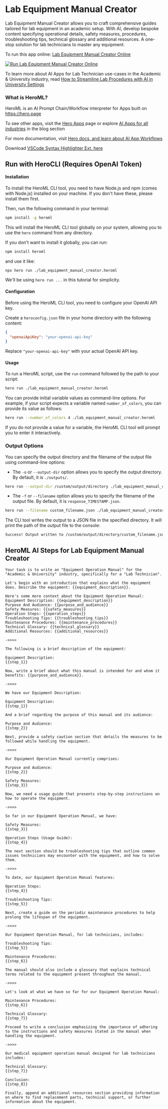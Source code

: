 # Lab Equipment Manual Creator

Lab Equipment Manual Creator allows you to craft comprehensive guides tailored for lab equipment in an academic setup. With AI, develop bespoke content specifying operational details, safety measures, procedures, troubleshooting tips, technical glossary and additional resources. A one-stop solution for lab technicians to master any equipment.

To run this app online: [Lab Equipment Manual Creator Online](https://hero.page/app/lab-equipment-manual-creator-comprehensive-laboratory-equipment-guides/UlLsTkb055dDWVRDsvlN)

[![Run Lab Equipment Manual Creator Online](/assets/run.svg)](https://hero.page/app/lab-equipment-manual-creator-comprehensive-laboratory-equipment-guides/UlLsTkb055dDWVRDsvlN)

To learn more about AI Apps for Lab Technician use-cases in the Academic & University industry, read [How to Streamline Lab Procedures with AI in University Settings](https://hero.page/blog/ai/academic-and-university/how-to-streamline-lab-procedures-with-ai-in-university-settings/170711)

### What is HeroML?
HeroML is an AI Prompt Chain/Workflow interpreter for Apps built on https://hero.page 

To see other apps, visit the [Hero Apps](https://hero.page/apps) page or explore [AI Apps for all industries](https://hero.page/blog) in the blog section

For more documentation, visit [Hero docs, and learn about AI App Workflows](https://hero.page/tutorials/introduction-to-heroml)

Download [VSCode Syntax Highlighter Ext. here](https://marketplace.visualstudio.com/items?itemName=hero-page.heroml)

## Run with HeroCLI (Requires OpenAI Token)

#### Installation

To install the HeroML CLI tool, you need to have Node.js and npm (comes with Node.js) installed on your machine. If you don't have these, please install them first. 

Then, run the following command in your terminal:

```bash
npm install -g heroml
```

This will install the HeroML CLI tool globally on your system, allowing you to use the `hero` command from any directory.

If you don't want to install it globally, you can run:

```bash
npm install heroml
```

and use it like:

```bash
npx hero run ./lab_equipment_manual_creator.heroml
```

We'll be using `hero run ...` in this tutorial for simplicity.

#### Configuration

Before using the HeroML CLI tool, you need to configure your OpenAI API key. 

Create a `heroconfig.json` file in your home directory with the following content:

```json
{
  "openaiApiKey": "your-openai-api-key"
}
```

Replace `"your-openai-api-key"` with your actual OpenAI API key.

#### Usage

To run a HeroML script, use the `run` command followed by the path to your script:

```bash
hero run ./lab_equipment_manual_creator.heroml
```

You can provide initial variable values as command-line options. For example, if your script expects a variable named `number_of_colors`, you can provide its value as follows:

```bash
hero run --number_of_colors 4 ./lab_equipment_manual_creator.heroml
```

If you do not provide a value for a variable, the HeroML CLI tool will prompt you to enter it interactively.

### Output Options

You can specify the output directory and the filename of the output file using command-line options:

- The `-o` or `--output-dir` option allows you to specify the output directory. By default, it is `./outputs/`.

```bash
hero run --output-dir /custom/output/directory ./lab_equipment_manual_creator.heroml
```

- The `-f` or `--filename` option allows you to specify the filename of the output file. By default, it is `response_TIMESTAMP.json`.

```bash
hero run --filename custom_filename.json ./lab_equipment_manual_creator.heroml
```

The CLI tool writes the output to a JSON file in the specified directory. It will print the path of the output file to the console:

```bash
Success! Output written to /custom/output/directory/custom_filename.json
```


## HeroML AI Steps for Lab Equipment Manual Creator
```
Your task is to write an "Equipment Operation Manual" for the "Academic & University" industry, specifically for a "Lab Technician". 

Let's begin with an introduction that explains what the equipment does. Describe the equipment: {{equipment_description}}.

Here's some more context about the Equipment Operation Manual:
Equipment Description: {{equipment_description}}
Purpose And Audience: {{purpose_and_audience}}
Safety Measures: {{safety_measures}}
Operation Steps: {{operation_steps}}
Troubleshooting Tips: {{troubleshooting_tips}}
Maintenance Procedures: {{maintenance_procedures}}
Technical Glossary: {{technical_glossary}}
Additional Resources: {{additional_resources}}

->>>>

The following is a brief description of the equipment:

Equipment Description:
{{step_1}}

Now, write a brief about what this manual is intended for and whom it benefits: {{purpose_and_audience}}.

->>>>

We have our Equipment Description:

Equipment Description:
{{step_1}}

And a brief regarding the purpose of this manual and its audience:

Purpose and Audience:
{{step_2}}

Next, provide a safety caution section that details the measures to be followed while handling the equipment.

->>>>

Our Equipment Operation Manual currently comprises:

Purpose and Audience:
{{step_2}}

Safety Measures:
{{step_3}}

Now, we need a usage guide that presents step-by-step instructions on how to operate the equipment.

->>>>

So far in our Equipment Operation Manual, we have:

Safety Measures:
{{step_3}}

Operation Steps (Usage Guide):
{{step_4}}

The next section should be troubleshooting tips that outline common issues technicians may encounter with the equipment, and how to solve them.

->>>>

To date, our Equipment Operation Manual features:

Operation Steps:
{{step_4}}

Troubleshooting Tips:
{{step_5}}

Next, create a guide on the periodic maintenance procedures to help prolong the lifespan of the equipment.

->>>>

Our Equipment Operation Manual, for lab technicians, includes:

Troubleshooting Tips:
{{step_5}}

Maintenance Procedures:
{{step_6}}

The manual should also include a glossary that explains technical terms related to the equipment present throughout the manual.

->>>>

Let's look at what we have so far for our Equipment Operation Manual:

Maintenance Procedures:
{{step_6}}

Technical Glossary:
{{step_7}}

Proceed to write a conclusion emphasizing the importance of adhering to the instructions and safety measures stated in the manual when handling the equipment.

->>>>

Our medical equipment operation manual designed for lab technicians includes:

Technical Glossary:
{{step_7}}

Conclusion:
{{step_8}}

Finally, append an additional resources section providing information on where to find replacement parts, technical support, or further information about the equipment.


```

